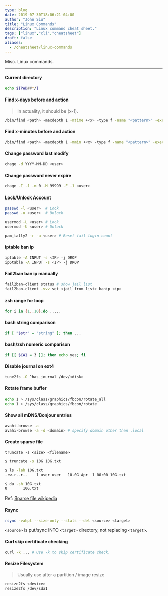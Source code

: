 ```yaml
---
type: blog
date: 2019-07-30T18:06:21-04:00
author: "John Siu"
title: "Linux Commands"
description: "Linux command cheat sheet."
tags: ["linux","cli","cheatsheet"]
draft: false
aliases:
  - /cheatsheet/linux-commands
---
```

Misc. Linux commands.
<!--more-->

---

#### Current directory

```sh
echo ${PWD##*/}
```

#### Find x-days before and action

> In actuality, it should be (x-1).

```sh
/bin/find <path> -maxdepth 1 -mtime +<x> -type f -name "<pattern>" -exec rm -f {} \;
```

#### Find x-minutes before and action

```sh
/bin/find <path> -maxdepth 1 -mmin +<x> -type f -name "<pattern>" -exec rm -f {} \;
```

#### Change password last modify

```sh
chage -d YYYY-MM-DD <user>
```

#### Change password never expire

```sh
chage -I -1 -m 0 -M 99999 -E -1 <user>
```

#### Lock/Unlock Account

```sh
passwd -l <user>  # Lock
passwd -u <user>  # Unlock

usermod -L <user> # Lock
usermod -U <user> # Unlock

pam_tally2 -r -u <user> # Reset fail login count
```

#### iptable ban ip

```sh
iptable -A INPUT -s <IP> -j DROP
ip6table -A INPUT -s <IP> -j DROP
```

#### Fail2ban ban ip manually

```sh
fail2ban-client status # show jail list
fail2ban-client -vvv set <jail from list> banip <ip>
```

#### zsh range for loop

```sh
for i in {1..10};do .....
```

#### bash string comparison

```sh
if [ "$str" = "string" ]; then ...
```

#### bash/zsh numeric comparison

```sh
if [[ ${A} = 3 ]]; then echo yes; fi
```

#### Disable journal on ext4

```sh
tune2fs -O ^has_journal /dev/<disk>
```

#### Rotate frame buffer

```sh
echo 1 > /sys/class/graphics/fbcon/rotate_all
echo 1 > /sys/class/graphics/fbcon/rotate
```

#### Show all mDNS/Bonjour entries

```sh
avahi-browse -a
avahi-browse -a -d <domain> # specify domain other than .local
```

#### Create sparse file

`truncate -s <size> <filename>`

```sh
$ truncate -s 10G 10G.txt

$ ls -lah 10G.txt
-rw-r--r--    1 user user   10.0G Apr  1 00:00 10G.txt

$ du -sh 10G.txt
0       10G.txt
```

Ref: [Sparse file wikipedia](https://wiki.archlinux.org/index.php/Sparse_file)

#### Rsync

```sh
rsync -vahpt --size-only --stats --del <source> <target>
```

`<source>` is put/sync INTO `<target>` directory, not replacing `<target>`.

#### Curl skip certificate checking

```sh
curl -k ... # Use -k to skip certificate check.
```

#### Resize Filesystem

> Usually use after a partition / image resize

```sh
resize2fs <device>
resize2fs /dev/sda1
```
